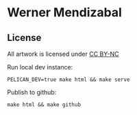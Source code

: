 Werner Mendizabal
=================

License
-------

All artwork is licensed under [CC BY-NC](cc-by-nc.md)

Run local dev instance:

    PELICAN_DEV=true make html && make serve

Publish to github:

    make html && make github
